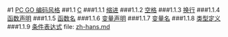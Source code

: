 #1 [ PC GO 编码风格](zh-hans.md#anchor_0)
##1.1 [ C](zh-hans.md#anchor_1)
###1.1.1 [ 缩进](zh-hans.md#anchor_2)
###1.1.2 [ 空格](zh-hans.md#anchor_3)
###1.1.3 [ 换行](zh-hans.md#anchor_4)
###1.1.4 [ 函数声明](zh-hans.md#anchor_5)
###1.1.5 [ 函数名](zh-hans.md#anchor_6)
###1.1.6 [ 变量声明](zh-hans.md#anchor_7)
###1.1.7 [ 变量名](zh-hans.md#anchor_8)
###1.1.8 [ 类型定义](zh-hans.md#anchor_9)
###1.1.9 [ 条件表达式](zh-hans.md#anchor_10)
file: [zh-hans.md](zh-hans.md)
